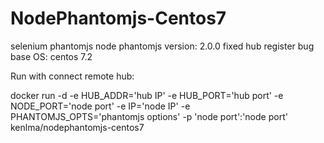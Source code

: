 # NodePhantomjs-Centos7

selenium phantomjs node
phantomjs version: 2.0.0
fixed hub register bug
base OS: centos 7.2

Run with connect remote hub:

docker run -d -e HUB_ADDR='hub IP' -e HUB_PORT='hub port' -e NODE_PORT='node port' -e IP='node IP' -e PHANTOMJS_OPTS='phantomjs options' -p 'node port':'node port' kenlma/nodephantomjs-centos7
